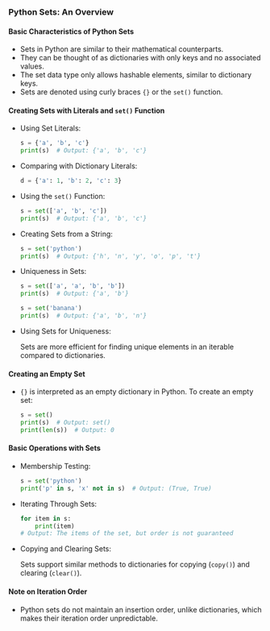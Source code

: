### Python Sets: An Overview

#### Basic Characteristics of Python Sets
- Sets in Python are similar to their mathematical counterparts.
- They can be thought of as dictionaries with only keys and no associated values.
- The set data type only allows hashable elements, similar to dictionary keys.
- Sets are denoted using curly braces `{}` or the `set()` function.

#### Creating Sets with Literals and `set()` Function
- Using Set Literals:

  ```python
  s = {'a', 'b', 'c'}
  print(s)  # Output: {'a', 'b', 'c'}
  ```

- Comparing with Dictionary Literals:

  ```python
  d = {'a': 1, 'b': 2, 'c': 3}
  ```

- Using the `set()` Function:

  ```python
  s = set(['a', 'b', 'c'])
  print(s)  # Output: {'a', 'b', 'c'}
  ```

- Creating Sets from a String:

  ```python
  s = set('python')
  print(s)  # Output: {'h', 'n', 'y', 'o', 'p', 't'}
  ```

- Uniqueness in Sets:

  ```python
  s = set(['a', 'a', 'b', 'b'])
  print(s)  # Output: {'a', 'b'}

  s = set('banana')
  print(s)  # Output: {'a', 'b', 'n'}
  ```

- Using Sets for Uniqueness:

  Sets are more efficient for finding unique elements in an iterable compared to dictionaries.

#### Creating an Empty Set
- `{}` is interpreted as an empty dictionary in Python. To create an empty set:

  ```python
  s = set()
  print(s)  # Output: set()
  print(len(s))  # Output: 0
  ```

#### Basic Operations with Sets
- Membership Testing:

  ```python
  s = set('python')
  print('p' in s, 'x' not in s)  # Output: (True, True)
  ```

- Iterating Through Sets:

  ```python
  for item in s:
      print(item)
  # Output: The items of the set, but order is not guaranteed
  ```

- Copying and Clearing Sets:

  Sets support similar methods to dictionaries for copying (`copy()`) and clearing (`clear()`).

#### Note on Iteration Order
- Python sets do not maintain an insertion order, unlike dictionaries, which makes their iteration order unpredictable.